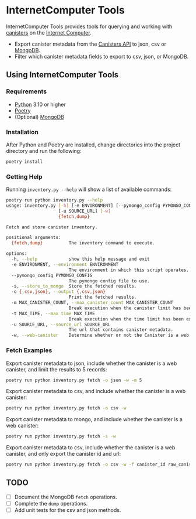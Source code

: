 # InternetComputer Tools

InternetComputer Tools provides tools for querying and working with 
[canisters](https://internetcomputer.org/docs/current/concepts/canisters-code/) 
on the [Internet Computer](https://internetcomputer.org/).

* Export canister metadata from the 
  [Canisters API](https://ic-api.internetcomputer.org/api/v3/canisters)
  to json, csv or [MongoDB](https://www.mongodb.com/).
* Filter which canister metadata fields to export to csv, json, or MongoDB.

## Using InternetComputer Tools

### Requirements

* [Python](https://www.python.org/) 3.10 or higher
* [Poetry](https://python-poetry.org/)
* (Optional) [MongoDB](https://www.mongodb.com/)

### Installation

After Python and Poetry are installed, change directories into the project directory and
run the following:

```bash
poetry install
```

### Getting Help

Running `inventory.py --help` will show a list of available commands:

```bash
poetry run python inventory.py --help
usage: inventory.py [-h] [-e ENVIRONMENT] [--pymongo_config PYMONGO_CONFIG] [-s] [-o {,csv,json}] [-m MAX_CANISTER_COUNT] [-t MAX_TIME]
                    [-u SOURCE_URL] [-w]
                    {fetch,dump}

Fetch and store canister inventory.

positional arguments:
  {fetch,dump}          The inventory command to execute.

options:
  -h, --help            show this help message and exit
  -e ENVIRONMENT, --environment ENVIRONMENT
                        The environment in which this script operates.
  --pymongo_config PYMONGO_CONFIG
                        The pymongo config file to use.
  -s, --store_to_mongo  Store the fetched results.
  -o {,csv,json}, --output {,csv,json}
                        Print the fetched results.
  -m MAX_CANISTER_COUNT, --max_canister_count MAX_CANISTER_COUNT
                        Break execution when the canister limit has been exceeded.
  -t MAX_TIME, --max_time MAX_TIME
                        Break execution when the time limit has been exceeded.
  -u SOURCE_URL, --source_url SOURCE_URL
                        The url that contains canister metadata.
  -w, --web-canister    Determine whether or not the Canister is a web canister.
```

### Fetch Examples

Export canister metadata to json, include whether the canister is a web canister, 
and limit the results to 5 records:

```bash
poetry run python inventory.py fetch -o json -w -m 5
```

Export canister metadata to csv, and include whether the canister is a web canister:

```bash
poetry run python inventory.py fetch -o csv -w
```

Export canister metadata to mongo, and include whether the canister is a web canister:

```bash
poetry run python inventory.py fetch -s -w
```

Export canister metadata to csv, include whether the canister is a web canister, and
only export the canister id and url:

```bash
poetry run python inventory.py fetch -o csv -w -f canister_id raw_canister_url
```

## TODO
- [ ] Document the MongoDB `fetch` operations.
- [ ] Complete the `dump` operations.
- [ ] Add unit tests for the csv and json methods.
